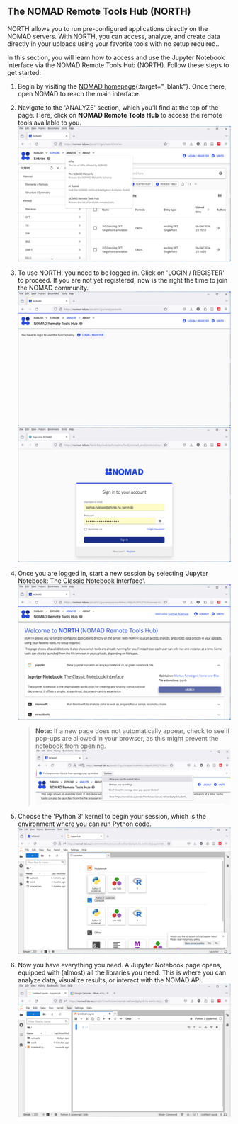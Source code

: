 ## The NOMAD Remote Tools Hub (NORTH)

NORTH allows you to run pre-configured applications directly on the NOMAD servers. With NORTH, you can access, analyze, and create data directly in your uploads using your favorite tools with no setup required..

In this section, you will learn how to access and use the Jupyter Notebook interface via the NOMAD Remote Tools Hub (NORTH). Follow these steps to get started:

1.  Begin by visiting the [NOMAD homepage](https://nomad-lab.eu/nomad-lab/){:target="_blank"}. Once there, open NOMAD to reach the main interface.


2.  Navigate to the 'ANALYZE' section, which you'll find at the top of the page. Here, click on **NOMAD Remote Tools Hub** to access the remote tools available to you.
![ANALYZE Section](../images/1.png)

3.  To use NORTH, you need to be logged in. Click on 'LOGIN / REGISTER' to proceed. If you are not yet registered, now is the right the time to join the NOMAD community.
![Login Page](../images/2.png) ![Register Page](../images/3.png)

4.  Once you are logged in, start a new session by selecting 'Jupyter Notebook: The Classic Notebook Interface'.
![Jupyter Notebook Interface](../images/4.png)



    > **Note:** If a new page does not automatically appear, check to see if pop-ups are allowed in your browser, as this might prevent the notebook from opening.
    ![Pop-up Allowance](../images/5.png)


5.  Choose the 'Python 3' kernel to begin your session, which is the environment where you can run Python code.
![Python 3 Kernel](../images/6.png)

6.  Now you have everything you need. A Jupyter Notebook page opens, equipped with (almost) all the libraries you need. This is where you can analyze data, visualize results, or interact with the NOMAD API.
![Jupyter Notebook Page](../images/7.png)

